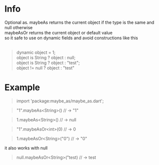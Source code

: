 # Info

Optional as. 
maybeAs returns the current object if the type is the same and null otherwise <br />
maybeAsOr returns the current object or default value <br />
so it safe to use on dynamic fields and avoid constructions like this <br /> <br />
> dynamic object = 1; <br />
> object is String ? object : null; <br />
> object is String ? object :  "test"; <br />
> object != null ? object : "test" <br />


# Example
> import 'package:maybe_as/maybe_as.dart';

> "1".maybeAs\<String\>() // -> "1"

> 1.maybeAs\<String\>() // -> null

> "1".maybeAsOr\<int\>(0) // -> 0

> 1.maybeAsOr\<String\>("0") // -> "0"

it also works with null

> null.maybeAsOr\<String\>("test) // -> test
